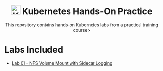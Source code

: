 <h1 align="center"> <img src="https://upload.wikimedia.org/wikipedia/commons/3/39/Kubernetes_logo_without_workmark.svg" alt="K8s Logo" width="30"> Kubernetes Hands-On Practice </h1>
<p align="center">This repository contains hands-on Kubernetes labs from a practical training course>
</p>


# Labs Included

- [Lab 01 - NFS Volume Mount with Sidecar Logging](./Lab-01-NFS-Volume-Mount)
